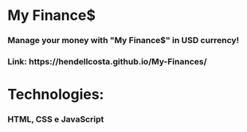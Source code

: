<h1>My Finance$</h1>
<h3>Manage your money with "My Finance$" in USD currency!</h3>

<h3>Link: https://hendellcosta.github.io/My-Finances/ </h3>

<h1> Technologies: </h1>
<h3> HTML, CSS e JavaScript </h3>

